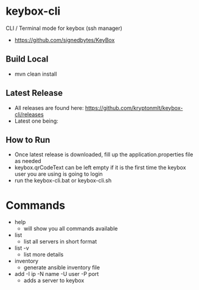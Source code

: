 # keybox-cli
CLI / Terminal mode for keybox (ssh manager)
- https://github.com/signedbytes/KeyBox

## Build Local
* mvn clean install

## Latest Release
* All releases are found here: https://github.com/kryptonmlt/keybox-cli/releases
* Latest one being: 

## How to Run
* Once latest release is downloaded, fill up the application.properties file as needed
* keybox.qrCodeText can be left empty if it is the first time the keybox user you are using is going to login
* run the keybox-cli.bat or keybox-cli.sh

# Commands
* help
  * will show you all commands available
* list
  * list all servers in short format
* list -v
  * list more details
* inventory
  * generate ansible inventory file
* add -I ip -N name -U user -P port
  * adds a server to keybox
